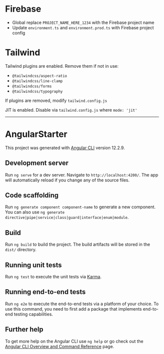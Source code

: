 # Firebase

- Global replace `PROJECT_NAME_HERE_1234` with the Firebase project name
- Update `environment.ts` and `environment.prod.ts` with Firebase project config

# Tailwind

Tailwind plugins are enabled. Remove them if not in use:
- `@tailwindcss/aspect-ratio`
- `@tailwindcss/line-clamp`
- `@tailwindcss/forms`
- `@tailwindcss/typography`

If plugins are removed, modify `tailwind.config.js`

JIT is enabled. Disable via `tailwind.config.js` where `mode: 'jit'`

---

# AngularStarter

This project was generated with [Angular CLI](https://github.com/angular/angular-cli) version 12.2.9.

## Development server

Run `ng serve` for a dev server. Navigate to `http://localhost:4200/`. The app will automatically reload if you change any of the source files.

## Code scaffolding

Run `ng generate component component-name` to generate a new component. You can also use `ng generate directive|pipe|service|class|guard|interface|enum|module`.

## Build

Run `ng build` to build the project. The build artifacts will be stored in the `dist/` directory.

## Running unit tests

Run `ng test` to execute the unit tests via [Karma](https://karma-runner.github.io).

## Running end-to-end tests

Run `ng e2e` to execute the end-to-end tests via a platform of your choice. To use this command, you need to first add a package that implements end-to-end testing capabilities.

## Further help

To get more help on the Angular CLI use `ng help` or go check out the [Angular CLI Overview and Command Reference](https://angular.io/cli) page.
